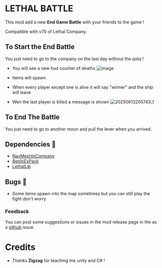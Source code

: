 # LETHAL BATTLE

This mod add a new **End Game Battle** with your friends to the game !

Compatible with v70 of Lethal Company.

## To Start the End Battle

You just need to go to the company on the last day without the qota !

-   You will see a new hud counter of deaths
    ![image](https://github.com/user-attachments/assets/78b775c4-5781-42e4-86e8-f4e70b4eaecc)

-   Items will spawn
-   When every player except one is alive it will say "winner" and the ship will leave

-   Wen the last player is killed a message is shown
    ![20250613205743_1](https://github.com/user-attachments/assets/01cb0969-9c99-4491-8d93-2425e3531148)

## To End The Battle

You just need to go to another moon and pull the lever when you arrived.

## Dependencies 🤫

-   [NavMeshInCompany](https://thunderstore.io/c/lethal-company/p/Kittenji/NavMeshInCompany/)
-   [BepInExPack](https://thunderstore.io/c/lethal-company/p/BepInEx/BepInExPack/)
-   [LethalLib](https://thunderstore.io/c/lethal-company/p/Evaisa/LethalLib/)

## Bugs 🤫

-   Some items spawn into the map sometimes but you can still play the fight don't worry

### Feedback

You can post some suggestions or issues in the mod release page in the as a [github](https://github.com/Pou-1/Lethal_Battle) issue.

##

# Credits

-   Thanks **Zigzag** for teaching me unity and C# !
